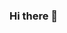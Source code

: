 ### Hi there 👋

<!--
**Agent-Ebimene/Agent-Ebimene** is a ✨ _special_ ✨ repository because its `README.md` (this file) appears on your GitHub profile.

Here are some ideas to get you started:

- 🔭 I’m currently working on websites and applications at Astrosoft and Biskit Agency...
- 🌱 I’m currently learning Backend Development using Node Js and databases.
- 👯 I’m looking to collaborate on building a MERN stack applications and other Software Enginerring solutions
- 🤔 I’m looking for help with complex node js integrations,though I am taking time to learn those
- 💬 Ask me about Javascript and building attractive UIs
- 📫 How to reach me: on Linkedin:https://www.linkedin.com/in/ebimene-agent-2532a71b5/
- 😄 Pronouns: He/HiS
- ⚡ Fun fact: I love challenges and Mathematics
--⚡I am open to joining any team which focuses on deep application of Engineering processes in their development
--🔭 I studied Engineering
>
